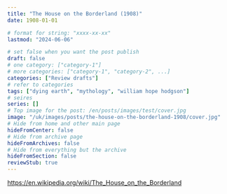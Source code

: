 ```yaml
---
title: "The House on the Borderland (1908)"
date: 1908-01-01

# format for string: "xxxx-xx-xx"
lastmod: "2024-06-06"

# set false when you want the post publish
draft: false
# one category: ["category-1"]
# more categories: ["category-1", "category-2", ...]
categories: ["Review drafts"]
# refer to categories
tags: ["dying earth", "mythology", "william hope hodgson"]
# seires
series: []
# Top image for the post: /en/posts/images/test/cover.jpg
image: "/uk/images/posts/the-house-on-the-borderland-1908/cover.jpg"
# Hide from home and other main page
hideFromCenter: false
# Hide from archive page
hideFromArchives: false
# Hide from everything but the archive
hideFromSection: false
reviewStub: true
---
```

https://en.wikipedia.org/wiki/The_House_on_the_Borderland
<!--more-->